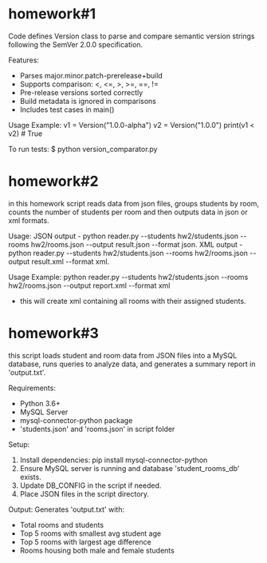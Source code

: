 homework#1 
===========================

Code defines Version class to parse and compare semantic version strings following the SemVer 2.0.0 specification.

Features:
- Parses major.minor.patch-prerelease+build
- Supports comparison: <, <=, >, >=, ==, !=
- Pre-release versions sorted correctly
- Build metadata is ignored in comparisons
- Includes test cases in main()

Usage Example:
v1 = Version("1.0.0-alpha")
v2 = Version("1.0.0")
print(v1 < v2)   # True

To run tests:
$ python version_comparator.py

homework#2
===========================
in this homework script reads data from json files, groups students by room, counts the number of students per room and then outputs data in json or xml formats.

Usage:
JSON output - python reader.py --students hw2/students.json --rooms hw2/rooms.json --output result.json --format json. 
XML output - python reader.py --students hw2/students.json --rooms hw2/rooms.json --output result.xml --format xml.


Usage Example: python reader.py --students hw2/students.json --rooms hw2/rooms.json --output report.xml --format xml
 - this will create xml containing all rooms with their assigned students.


homework#3
===========================
this script loads student and room data from JSON files into a MySQL database, runs queries to analyze data,
and generates a summary report in 'output.txt'.

Requirements:
- Python 3.6+
- MySQL Server
- mysql-connector-python package
- 'students.json' and 'rooms.json' in script folder

Setup: 
1. Install dependencies:
   pip install mysql-connector-python
2. Ensure MySQL server is running and database 'student_rooms_db' exists.
3. Update DB_CONFIG in the script if needed.
4. Place JSON files in the script directory.


Output:
Generates 'output.txt' with:
- Total rooms and students
- Top 5 rooms with smallest avg student age
- Top 5 rooms with largest age difference
- Rooms housing both male and female students


